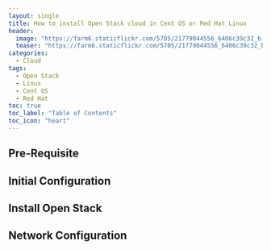 ```yaml
---
layout: single
title: How to install Open Stack cloud in Cent OS or Red Hat Linux
header: 
  image: "https://farm6.staticflickr.com/5705/21779044556_6406c39c32_b.jpg"
  teaser: "https://farm6.staticflickr.com/5705/21779044556_6406c39c32_b.jpg"
categories: 
  - Cloud
tags:
  - Open Stack
  - Linux
  - Cent OS
  - Red Hat
toc: true
toc_label: "Table of Contents"
toc_icon: "heart" 
---
```


## Pre-Requisite

## Initial Configuration

## Install Open Stack

## Network Configuration
